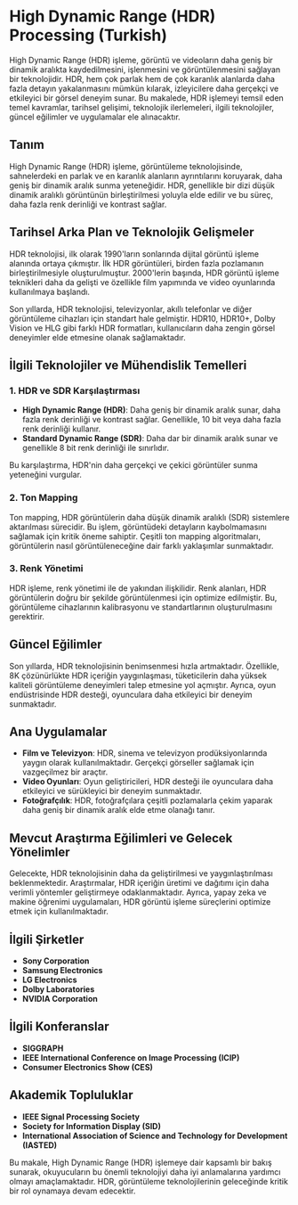# High Dynamic Range (HDR) Processing (Turkish)

High Dynamic Range (HDR) işleme, görüntü ve videoların daha geniş bir dinamik aralıkta kaydedilmesini, işlenmesini ve görüntülenmesini sağlayan bir teknolojidir. HDR, hem çok parlak hem de çok karanlık alanlarda daha fazla detayın yakalanmasını mümkün kılarak, izleyicilere daha gerçekçi ve etkileyici bir görsel deneyim sunar. Bu makalede, HDR işlemeyi temsil eden temel kavramlar, tarihsel gelişimi, teknolojik ilerlemeleri, ilgili teknolojiler, güncel eğilimler ve uygulamalar ele alınacaktır.

## Tanım

High Dynamic Range (HDR) işleme, görüntüleme teknolojisinde, sahnelerdeki en parlak ve en karanlık alanların ayrıntılarını koruyarak, daha geniş bir dinamik aralık sunma yeteneğidir. HDR, genellikle bir dizi düşük dinamik aralıklı görüntünün birleştirilmesi yoluyla elde edilir ve bu süreç, daha fazla renk derinliği ve kontrast sağlar.

## Tarihsel Arka Plan ve Teknolojik Gelişmeler

HDR teknolojisi, ilk olarak 1990'ların sonlarında dijital görüntü işleme alanında ortaya çıkmıştır. İlk HDR görüntüleri, birden fazla pozlamanın birleştirilmesiyle oluşturulmuştur. 2000'lerin başında, HDR görüntü işleme teknikleri daha da gelişti ve özellikle film yapımında ve video oyunlarında kullanılmaya başlandı. 

Son yıllarda, HDR teknolojisi, televizyonlar, akıllı telefonlar ve diğer görüntüleme cihazları için standart hale gelmiştir. HDR10, HDR10+, Dolby Vision ve HLG gibi farklı HDR formatları, kullanıcıların daha zengin görsel deneyimler elde etmesine olanak sağlamaktadır.

## İlgili Teknolojiler ve Mühendislik Temelleri

### 1. HDR ve SDR Karşılaştırması

- **High Dynamic Range (HDR)**: Daha geniş bir dinamik aralık sunar, daha fazla renk derinliği ve kontrast sağlar. Genellikle, 10 bit veya daha fazla renk derinliği kullanır.
- **Standard Dynamic Range (SDR)**: Daha dar bir dinamik aralık sunar ve genellikle 8 bit renk derinliği ile sınırlıdır.

Bu karşılaştırma, HDR'nin daha gerçekçi ve çekici görüntüler sunma yeteneğini vurgular.

### 2. Ton Mapping

Ton mapping, HDR görüntülerin daha düşük dinamik aralıklı (SDR) sistemlere aktarılması sürecidir. Bu işlem, görüntüdeki detayların kaybolmamasını sağlamak için kritik öneme sahiptir. Çeşitli ton mapping algoritmaları, görüntülerin nasıl görüntüleneceğine dair farklı yaklaşımlar sunmaktadır.

### 3. Renk Yönetimi

HDR işleme, renk yönetimi ile de yakından ilişkilidir. Renk alanları, HDR görüntülerin doğru bir şekilde görüntülenmesi için optimize edilmiştir. Bu, görüntüleme cihazlarının kalibrasyonu ve standartlarının oluşturulmasını gerektirir.

## Güncel Eğilimler

Son yıllarda, HDR teknolojisinin benimsenmesi hızla artmaktadır. Özellikle, 8K çözünürlükte HDR içeriğin yaygınlaşması, tüketicilerin daha yüksek kaliteli görüntüleme deneyimleri talep etmesine yol açmıştır. Ayrıca, oyun endüstrisinde HDR desteği, oyunculara daha etkileyici bir deneyim sunmaktadır.

## Ana Uygulamalar

- **Film ve Televizyon**: HDR, sinema ve televizyon prodüksiyonlarında yaygın olarak kullanılmaktadır. Gerçekçi görseller sağlamak için vazgeçilmez bir araçtır.
- **Video Oyunları**: Oyun geliştiricileri, HDR desteği ile oyunculara daha etkileyici ve sürükleyici bir deneyim sunmaktadır.
- **Fotoğrafçılık**: HDR, fotoğrafçılara çeşitli pozlamalarla çekim yaparak daha geniş bir dinamik aralık elde etme olanağı tanır.

## Mevcut Araştırma Eğilimleri ve Gelecek Yönelimler

Gelecekte, HDR teknolojisinin daha da geliştirilmesi ve yaygınlaştırılması beklenmektedir. Araştırmalar, HDR içeriğin üretimi ve dağıtımı için daha verimli yöntemler geliştirmeye odaklanmaktadır. Ayrıca, yapay zeka ve makine öğrenimi uygulamaları, HDR görüntü işleme süreçlerini optimize etmek için kullanılmaktadır.

## İlgili Şirketler

- **Sony Corporation**
- **Samsung Electronics**
- **LG Electronics**
- **Dolby Laboratories**
- **NVIDIA Corporation**

## İlgili Konferanslar

- **SIGGRAPH**
- **IEEE International Conference on Image Processing (ICIP)**
- **Consumer Electronics Show (CES)**

## Akademik Topluluklar

- **IEEE Signal Processing Society**
- **Society for Information Display (SID)**
- **International Association of Science and Technology for Development (IASTED)**

Bu makale, High Dynamic Range (HDR) işlemeye dair kapsamlı bir bakış sunarak, okuyucuların bu önemli teknolojiyi daha iyi anlamalarına yardımcı olmayı amaçlamaktadır. HDR, görüntüleme teknolojilerinin geleceğinde kritik bir rol oynamaya devam edecektir.